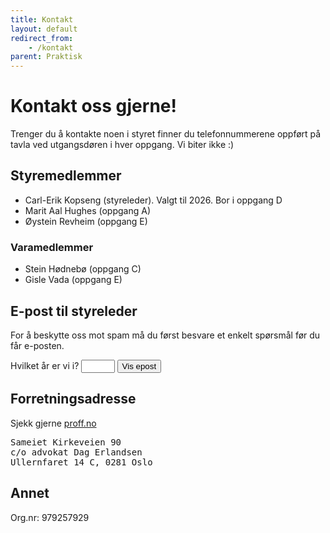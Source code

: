 ```yaml
---
title: Kontakt
layout: default
redirect_from:
    - /kontakt
parent: Praktisk
---
```


# Kontakt oss gjerne!

Trenger du å kontakte noen i styret finner du telefonnummerene oppført på tavla ved utgangsdøren i hver oppgang.
Vi biter ikke :) 

## Styremedlemmer
- Carl-Erik Kopseng (styreleder). Valgt til 2026. Bor i oppgang D
- Marit Aal Hughes (oppgang A)
- Øystein Revheim (oppgang E)

### Varamedlemmer
- Stein Hødnebø (oppgang C)
- Gisle Vada (oppgang E)

## E-post til styreleder
For å beskytte oss mot spam må du først besvare et enkelt spørsmål før du får e-posten.

<div id="magic">
<form>
<label>Hvilket år er vi i?
<input type="number" min="1900" max="2050" name="mysteriousinput" style="width: 4em;"/> 
<button>Vis epost</button>
</label>
</form>
</div>

<script>
const  form = document.querySelector('form');

form.onsubmit = async (event) => {
    event.preventDefault();
    const data = new FormData(form);
    const input = await data.get('mysteriousinput');
    const now = new Date();

    if( String(now.getFullYear()) === input ) {
        const magic = document.getElementById("magic");
        const first = "styreleder";
        const last = "kirkeveien90.no";
        const full = `${first}@${last}`;
        magic.innerHTML = `<b><a href="mailto:${full}">${full}</a></b>`;
    } else {
        alert("Njet. Prøv igjen");
    }
}
</script>

## Forretningsadresse
Sjekk gjerne [proff.no](https://www.proff.no/roller/sameiet-kirkeveien-90/oslo/l%C3%B8nnet-arbeid-i-private-husholdninger/IG70W9510PK)

<pre>
Sameiet Kirkeveien 90
c/o advokat Dag Erlandsen
Ullernfaret 14 C, 0281 Oslo
</pre>

## Annet
Org.nr: 979257929


